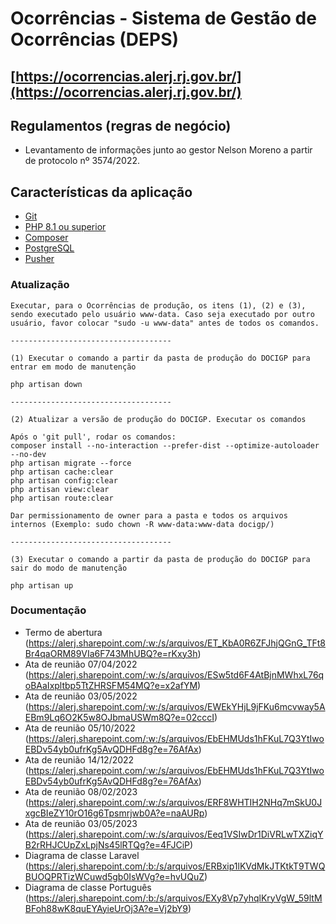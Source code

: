 # Ocorrências - Sistema de Gestão de Ocorrências (DEPS) 

## [https://ocorrencias.alerj.rj.gov.br/](https://ocorrencias.alerj.rj.gov.br/)

## Regulamentos (regras de negócio)

- Levantamento de informações junto ao gestor Nelson Moreno a partir de protocolo nº 3574/2022.   

## Características da aplicação

- [Git](https://git-scm.com/docs/user-manual.html)
- [PHP 8.1 ou superior](http://php.net/)
- [Composer](https://getcomposer.org/)
- [PostgreSQL](https://www.postgresql.org/)
- [Pusher](https://pusher.com/)

### Atualização

```
Executar, para o Ocorrências de produção, os itens (1), (2) e (3), sendo executado pelo usuário www-data. Caso seja executado por outro usuário, favor colocar "sudo -u www-data" antes de todos os comandos.

------------------------------------

(1) Executar o comando a partir da pasta de produção do DOCIGP para entrar em modo de manutenção

php artisan down

------------------------------------

(2) Atualizar a versão de produção do DOCIGP. Executar os comandos

Após o 'git pull', rodar os comandos:
composer install --no-interaction --prefer-dist --optimize-autoloader --no-dev
php artisan migrate --force
php artisan cache:clear
php artisan config:clear
php artisan view:clear
php artisan route:clear

Dar permissionamento de owner para a pasta e todos os arquivos internos (Exemplo: sudo chown -R www-data:www-data docigp/)

------------------------------------

(3) Executar o comando a partir da pasta de produção do DOCIGP para sair do modo de manutenção

php artisan up
```

### Documentação

- Termo de abertura (https://alerj.sharepoint.com/:w:/s/arquivos/ET_KbA0R6ZFJhjQGnG_TFt8Br4qaORM89VIa6F743MhUBQ?e=rKxy3h)
- Ata de reunião 07/04/2022 (https://alerj.sharepoint.com/:w:/s/arquivos/ESw5td6F4AtBjnMWhxL76qoBAaIxpltbp5TtZHRSFM54MQ?e=x2afYM)
- Ata de reunião 03/05/2022 (https://alerj.sharepoint.com/:w:/s/arquivos/EWEkYHjL9jFKu6mcvway5AEBm9Lq6O2K5w8OJbmaUSWm8Q?e=02cccI)
- Ata de reunião 05/10/2022 (https://alerj.sharepoint.com/:w:/s/arquivos/EbEHMUds1hFKuL7Q3YtIwoEBDv54yb0ufrKg5AvQDHFd8g?e=76AfAx)
- Ata de reunião 14/12/2022 (https://alerj.sharepoint.com/:w:/s/arquivos/EbEHMUds1hFKuL7Q3YtIwoEBDv54yb0ufrKg5AvQDHFd8g?e=76AfAx)
- Ata de reunião 08/02/2023 (https://alerj.sharepoint.com/:w:/s/arquivos/ERF8WHTIH2NHq7mSkU0JxgcBIeZY10rO16g6Tpsmrjwb0A?e=naAURp)
- Ata de reunião 03/05/2023 (https://alerj.sharepoint.com/:w:/s/arquivos/Eeq1VSIwDr1DiVRLwTXZiqYB2rRHJCUpZxLpjNs45lRTQg?e=4FJCiP)
- Diagrama de classe Laravel (https://alerj.sharepoint.com/:b:/s/arquivos/ERBxip1lKVdMkJTKtkT9TWQBUOQPRTizWCuwd5gb0IsWVg?e=hvUQuZ)
- Diagrama de classe Português (https://alerj.sharepoint.com/:b:/s/arquivos/EXy8Vp7yhqlKryVgW_59ltMBFoh88wK8quEYAyieUrOj3A?e=Vj2bY9)
